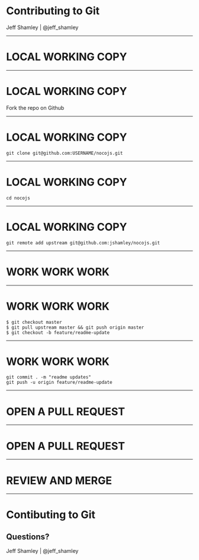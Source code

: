 
# Contributing to Git

Jeff Shamley | @jeff_shamley

---

# LOCAL WORKING COPY

___

# LOCAL WORKING COPY

Fork the repo on Github

___

# LOCAL WORKING COPY
```
git clone git@github.com:USERNAME/nocojs.git
```

___

# LOCAL WORKING COPY
```
cd nocojs
```

___

# LOCAL WORKING COPY
```
git remote add upstream git@github.com:jshamley/nocojs.git
```

---

# WORK WORK WORK
<!-- .slide: data-background="https://media.giphy.com/media/llKJGxQ1ESmac/giphy.gif" -->

___

# WORK WORK WORK

```
$ git checkout master
$ git pull upstream master && git push origin master
$ git checkout -b feature/readme-update
```

___

# WORK WORK WORK

```
git commit . -m "readme updates"
git push -u origin feature/readme-update
```

---

# OPEN A PULL REQUEST

___

# OPEN A PULL REQUEST



---

# REVIEW AND MERGE

---

# Contibuting to Git

## Questions?

Jeff Shamley | @jeff_shamley